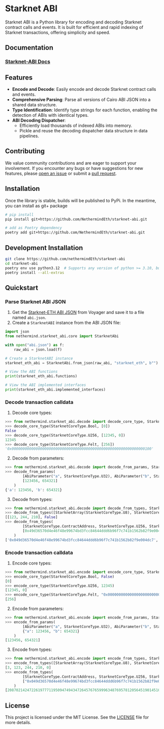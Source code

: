 # Starknet ABI

Starknet ABI is a Python library for encoding and decoding Starknet contract calls and events. It is built for efficient and rapid indexing of Starknet transactions, offering simplicity and speed.

## Documentation
### [Starknet-ABI Docs](https://nethermindeth.github.io/starknet-abi)


## Features

- **Encode and Decode**: Easily encode and decode Starknet contract calls and events.
- **Comprehensive Parsing**: Parse all versions of Cairo ABI JSON into a shared data structure.
- **Type Identification**: Identify type strings for each function, enabling the detection of ABIs with identical types.
- **ABI Decoding Dispatcher**:
  - Efficiently load thousands of indexed ABIs into memory.
  - Pickle and reuse the decoding dispatcher data structure in data pipelines.

## Contributing

We value community contributions and are eager to support your involvement. If you encounter any bugs or have suggestions for new features, please [open an issue](https://github.com/NethermindEth/starknet-abi/issues/new) or submit a [pull request](https://github.com/NethermindEth/starknet-abi/pulls).

## Installation
Once the library is stable, builds will be published to PyPi. In the meantime, you can install as git+ package

```bash
# pip install
pip install git+https://github.com/NethermindEth/starknet-abi.git

# add as Poetry dependency
poetry add git+https://github.com/NethermindEth/starknet-abi.git
```

## Development Installation
```bash
git clone https://github.com/nethermindEth/starknet-abi
cd starknet-abi
poetry env use python3.12  # Supports any version of python >= 3.10, but 3.12 is the fastest
poetry install --all-extras
```

## Quickstart

### Parse Starknet ABI JSON

1. Get the [Starknet-ETH ABI JSON](https://voyager.online/class/0x05ffbcfeb50d200a0677c48a129a11245a3fc519d1d98d76882d1c9a1b19c6ed) from Voyager and save it to a file named `abi.json`.
2. Create a `StarknetABI` instance from the ABI JSON file:

```python
import json
from nethermind.starknet_abi.core import StarknetAbi

with open("abi.json") as f:
    raw_abi = json.load(f)

# Create a StarknetABI instance
starknet_eth_abi = StarknetAbi.from_json(raw_abi, "starknet_eth", b"")

# View the ABI functions
print(starknet_eth_abi.functions)

# View the ABI implemented interfaces
print(starknet_eth_abi.implemented_interfaces)
```

### Decode transaction calldata

1. Decode core types:

```python
>>> from nethermind.starknet_abi.decode import decode_core_type, StarknetCoreType
>>> decode_core_type(StarknetCoreType.Bool, [0])
False
>>> decode_core_type(StarknetCoreType.U256, [12345, 0])
12345
>>> decode_core_type(StarknetCoreType.Felt, [256])
'0x0000000000000000000000000000000000000000000000000000000000000100'
```

2. Decode from parameters:

```python
>>> from nethermind.starknet_abi.decode import decode_from_params, StarknetCoreType, AbiParameter
>>> decode_from_params(
        [AbiParameter("a", StarknetCoreType.U32), AbiParameter("b", StarknetCoreType.U32)],
        [123456, 654321]
    )
{'a': 123456, 'b': 654321}
```

3. Decode from types:

```python
>>> from nethermind.starknet_abi.decode import decode_from_types, StarknetCoreType, StarknetArray
>>> decode_from_types([StarknetArray(StarknetCoreType.U8), StarknetCoreType.Bool], [3, 123, 244, 210, 0])
[[123, 244, 210], False]
>>> decode_from_types(
        [StarknetCoreType.ContractAddress, StarknetCoreType.U256, StarknetCoreType.Bool],
        [0x49d36570d4e46f48e99674bd3fcc84644ddd6b96f7c741b1562b82f9e004dc7, 250_000, 0, 1]
    )
['0x049d36570d4e46f48e99674bd3fcc84644ddd6b96f7c741b1562b82f9e004dc7', 250000, True]
```

### Encode transaction calldata

1. Encode core types:

```python
>>> from nethermind.starknet_abi.encode import encode_core_type, StarknetCoreType
>>> encode_core_type(StarknetCoreType.Bool, False)
[0]
>>> encode_core_type(StarknetCoreType.U256, 12345)
[12345, 0]
>>> encode_core_type(StarknetCoreType.Felt, "0x0000000000000000000000000000000000000000000000000000000000000100")
[256]
```

2. Encode from parameters:

```python
>>> from nethermind.starknet_abi.encode import encode_from_params, StarknetCoreType, AbiParameter
>>> encode_from_params(
        [AbiParameter("a", StarknetCoreType.U32), AbiParameter("b", StarknetCoreType.U32)],
        {"a": 123456, "b": 654321}
    )
[123456, 654321]
```

3. Encode from types:

```python
>>> from nethermind.starknet_abi.encode import encode_from_types, StarknetCoreType, StarknetArray
>>> encode_from_types([StarknetArray(StarknetCoreType.U8), StarknetCoreType.Bool], [[123, 244, 210], False])
[3, 123, 244, 210, 0]
>>> encode_from_types(
        [StarknetCoreType.ContractAddress, StarknetCoreType.U256, StarknetCoreType.Bool],
        ["0x049d36570d4e46f48e99674bd3fcc84644ddd6b96f7c741b1562b82f9e004dc7", 250000, True]
    )
[2087021424722619777119509474943472645767659996348769578120564519014510906823, 250000, 0, 1]
```

## License

This project is licensed under the MIT License. See the [LICENSE](LICENSE) file for more details.

